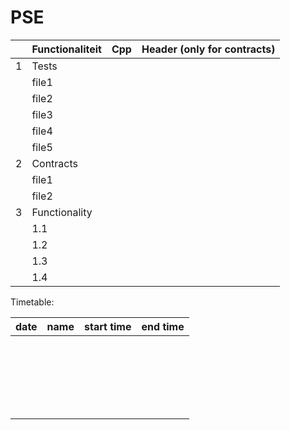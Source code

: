 # PSE


|   | Functionaliteit | Cpp | Header (only for contracts) |
|---|-----------------|-----|-----------------------------|
| 1 | Tests           |     |                             |
|   | file1           |     |                             |
|   | file2           |     |                             |
|   | file3           |     |                             |
|   | file4           |     |                             |
|   | file5           |     |                             |
| 2 | Contracts       |     |                             |
|   | file1           |     |                             |
|   | file2           |     |                             |
| 3 | Functionality   |     |                             |
|   | 1.1             |     |                             |
|   | 1.2             |     |                             |
|   | 1.3             |     |                             |
|   | 1.4             |     |                             |



Timetable:

| date | name | start time | end time |
|------|------|------------|----------|
|      |      |            |          |
|      |      |            |          |
|      |      |            |          |
|      |      |            |          |
|      |      |            |          |
|      |      |            |          |
|      |      |            |          |
|      |      |            |          |
|      |      |            |          |
|      |      |            |          |
|      |      |            |          |
|      |      |            |          |
|      |      |            |          |
|      |      |            |          |
|      |      |            |          |
|      |      |            |          |
|      |      |            |          |
|      |      |            |          |
|      |      |            |          |
|      |      |            |          |
|      |      |            |          |
|      |      |            |          |
